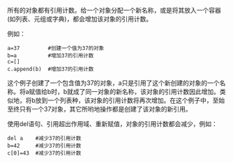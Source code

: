 所有的对象都有引用计数。给一个对象分配一个新名称，或是将其放入一个容器\(如列表、元组或字典\)，都会增加该对象的引用计数。

例如：

```
a=37         #创建一个值为37的对象
b=a          #增加37的引用计数
c=[]
c.append(b)  #增加37的引用计数
```

这个例子创建了一个包含值为37的对象，a只是引用了这个新创建的对象的一个名称。将a赋值给b时，b就成了同一对象的新名称，该对象的引用计数因此增加。类似地，将b放到一个列表种，该对象的引用计数将再次增加。在这个例子中，至始至终只有一个37对象，其它所哟地操作都是创建了该对象的新引用。

使用del语句、引用超出作用域、重新赋值，对象的引用计数都会减少，例如：

```
del a    #减少37的引用计数  
b=42     #减少37的引用计数
c[0]=43  #减少37的引用计数
```



